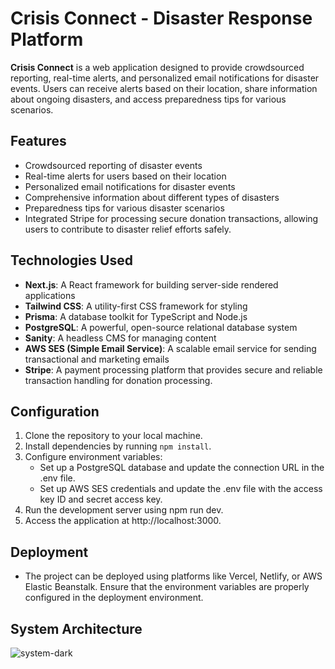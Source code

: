 # **Crisis Connect** - Disaster Response Platform
**Crisis Connect** is a web application designed to provide crowdsourced reporting, real-time alerts, and personalized email notifications for disaster events. Users can receive alerts based on their location, share information about ongoing disasters, and access preparedness tips for various scenarios.

## Features
- Crowdsourced reporting of disaster events
- Real-time alerts for users based on their location
- Personalized email notifications for disaster events
- Comprehensive information about different types of disasters
- Preparedness tips for various disaster scenarios
- Integrated Stripe for processing secure donation transactions, allowing users to contribute to disaster relief efforts safely.

## Technologies Used
- **Next.js**: A React framework for building server-side rendered applications
- **Tailwind CSS**: A utility-first CSS framework for styling
- **Prisma**: A database toolkit for TypeScript and Node.js
- **PostgreSQL**: A powerful, open-source relational database system
- **Sanity**: A headless CMS for managing content
- **AWS SES (Simple Email Service)**: A scalable email service for sending transactional and marketing emails
- **Stripe**: A payment processing platform that provides secure and reliable transaction handling for donation processing.

## Configuration
1. Clone the repository to your local machine.
2. Install dependencies by running ```npm install```.
3. Configure environment variables:
    - Set up a PostgreSQL database and update the connection URL in the .env file.
    - Set up AWS SES credentials and update the .env file with the access key ID and secret access key.
4. Run the development server using npm run dev.
5. Access the application at http://localhost:3000.

## Deployment
- The project can be deployed using platforms like Vercel, Netlify, or AWS Elastic Beanstalk. Ensure that the environment variables are properly configured in the deployment environment.

## System Architecture
![system-dark](https://github.com/NegativE333/crisis-connect/assets/102456428/946d0214-c9ec-4f32-a161-41ad90e9d806)


